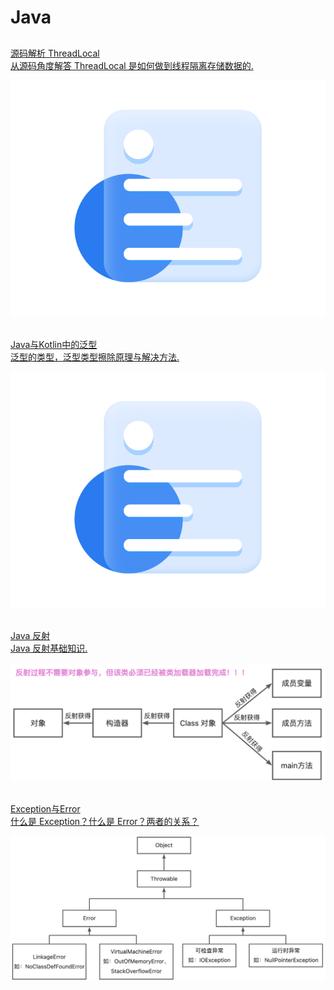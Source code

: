 # Java
##
<div class="linkcard">
  <a href="./Java/源码解析 ThreadLocal">
    <p class="description">源码解析 ThreadLocal<br><span> 从源码角度解答 ThreadLocal 是如何做到线程隔离存储数据的.</span></p>
    <div class="logo">
        <img alt="Logo" src="/img/article_def_logo.png" />
    </div>
  </a>
</div><br>
<div class="linkcard">
  <a href="./Java/泛型">
    <p class="description">Java与Kotlin中的泛型<br><span>  泛型的类型，泛型类型擦除原理与解决方法.</span></p>
    <div class="logo">
        <img alt="Logo" src="/img/article_def_logo.png" />
    </div>
  </a>
</div><br>
<div class="linkcard">
  <a href="./Java/Java反射">
    <p class="description">Java 反射<br><span> Java 反射基础知识.</span></p>
    <div class="logo">
        <img alt="Logo" src="/KnowledgeRepo/Java/img/Java 反射/Java反射过程.jpg" />
    </div>
  </a>
</div><br>
<div class="linkcard">
  <a href="./Java/Exception_Error">
    <p class="description">Exception与Error<br><span> 什么是 Exception？什么是 Error？两者的关系？</span></p>
    <div class="logo">
        <img alt="Logo" src="/KnowledgeRepo/Java/img/Exception_Error/exception与error类关系图.jpg" />
    </div>
  </a>
</div><br>
